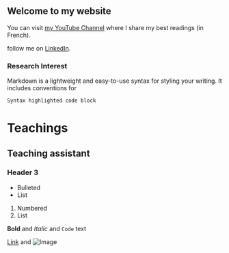 ## Welcome to my website

You can visit [my YouTube Channel](https://cutt.ly/VScY1pS) where I share my best readings (in French).

follow me on [LinkedIn](https://www.linkedin.com/feed/).

### Research Interest

Markdown is a lightweight and easy-to-use syntax for styling your writing. It includes conventions for

```markdown
Syntax highlighted code block
```
# Teachings
## Teaching assistant
### Header 3

- Bulleted
- List

1. Numbered
2. List

**Bold** and _Italic_ and `Code` text

[Link](url) and ![Image](src)




